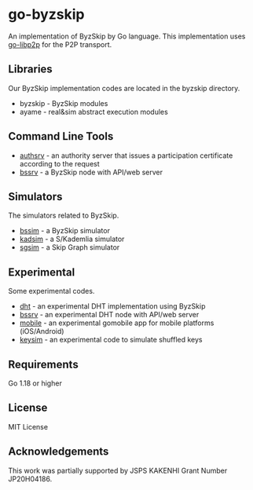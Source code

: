 # go-byzskip
An implementation of ByzSkip by Go language.
This implementation uses [go-libp2p](https://github.com/libp2p/go-libp2p) for the P2P transport.

## Libraries

Our ByzSkip implementation codes are located in the byzskip directory.

* byzskip - ByzSkip modules
* ayame - real&sim abstract execution modules

## Command Line Tools

* [authsrv](cmd/authsrv) - an authority server that issues a participation certificate according to the request
* [bssrv](cmd/bssrv) - a ByzSkip node with API/web server

## Simulators

The simulators related to ByzSkip.

* [bssim](simulators/bssim) - a ByzSkip simulator
* [kadsim](simulators/bssim) - a S/Kademlia simulator
* [sgsim](simulators/sgsim) - a Skip Graph simulator

## Experimental

Some experimental codes.

* [dht](dht) - an experimental DHT implementation using ByzSkip
* [bssrv](cmd/dhtsrv) - an experimental DHT node with API/web server
* [mobile](mobile) - an experimental gomobile app for mobile platforms (iOS/Android)
* [keysim](simulators/keysim) - an experimental code to simulate shuffled keys

## Requirements

Go 1.18 or higher

## License

MIT License

## Acknowledgements

This work was partially supported by JSPS KAKENHI Grant Number JP20H04186.